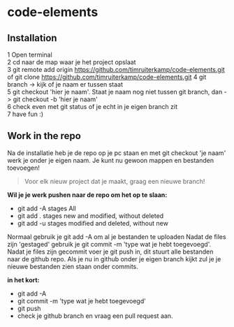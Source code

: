 # code-elements


## Installation

1 Open terminal  
2 cd naar de map waar je het project opslaat  
3 git remote add origin https://github.com/timruiterkamp/code-elements.git  of git clone https://github.com/timruiterkamp/code-elements.git
4 git branch -> kijk of je naam er tussen staat  
5 git checkout 'hier je naam'. Staat je naam nog niet tussen git branch, dan -> git checkout -b 'hier je naam'  
6 check even met git status of je echt in je eigen branch zit  
7 have fun :)    


## Work in the repo
Na de installatie heb je de repo op je pc staan en met git checkout 'je naam' werk je onder je eigen naam.
Je kunt nu gewoon mappen en bestanden toevoegen!

> Voor elk nieuw project dat je maakt, graag een nieuwe branch! 

**Wil je je werk pushen naar de repo om het op te slaan:**

* git add -A stages All
* git add . stages new and modified, without deleted
* git add -u stages modified and deleted, without new

Normaal gebruik je git add -A om al je bestanden te uploaden
Nadat de files zijn 'gestaged' gebruik je git commit -m 'type wat je hebt toegevoegd'. 
Nadat je files zijn gecommit voer je git push in, dit stuurt alle bestanden naar de github repo. Als je nu in github onder je eigen branch kijkt zul je je nieuwe bestanden zien staan onder commits.

**in het kort:**
* git add -A
* git commit -m 'type wat je hebt toegevoegd'
* git push
* check je github branch en vraag een pull request aan.
